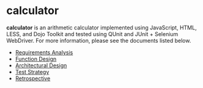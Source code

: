 calculator
==========
**calculator** is an arithmetic calculator implemented using JavaScript, HTML, LESS, and Dojo Toolkit and tested using QUnit and JUnit + Selenium WebDriver.
For more information, please see the documents listed below.

- [Requirements Analysis](https://github.com/andrewaliu/calculator/wiki/Requirements-Analysis)
- [Function Design](https://github.com/andrewaliu/calculator/wiki/Functional-Design)
- [Architectural Design](https://github.com/andrewaliu/calculator/wiki/Architectural-Design)
- [Test Strategy](https://github.com/andrewaliu/calculator/wiki/Test-Strategy)
- [Retrospective](https://github.com/andrewaliu/calculator/wiki/Retrospective)
